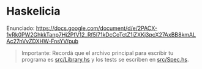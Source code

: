 # Haskelicia

Enunciado: https://docs.google.com/document/d/e/2PACX-1vRk0PW2GhkkTanp7Hj2PfV12_Rf5l71kDcCoTctZ1iZXKj3pcX27AxBB8kmALAc27nVvZDXHW-FnsYV/pub

> Importante: Recordá que el archivo principal para escribir tu programa es [src/Library.hs](src/Library.hs) y los tests se escriben en [src/Spec.hs](src/Spec.hs).
